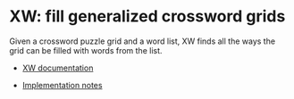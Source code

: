 # XW: fill generalized crossword grids

Given a crossword puzzle grid and a word list,
XW finds all the ways the grid can be filled with words from the list.

* [XW documentation](https://github.com/davidpanderson/xw/wiki/XW-documentation)

* [Implementation notes](https://github.com/davidpanderson/xw/wiki/Implementation-notes)
